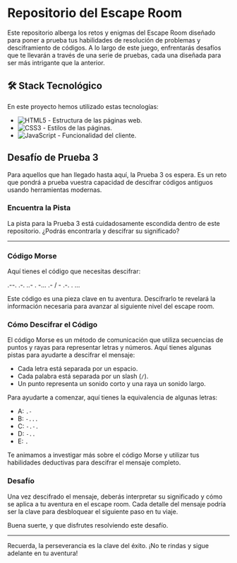 # Repositorio del Escape Room

Este repositorio alberga los retos y enigmas del Escape Room diseñado para poner a prueba tus habilidades de resolución de problemas y desciframiento de códigos. A lo largo de este juego, enfrentarás desafíos que te llevarán a través de una serie de pruebas, cada una diseñada para ser más intrigante que la anterior.

## 🛠️ Stack Tecnológico

En este proyecto hemos utilizado estas tecnologías:

- ![HTML5](https://img.shields.io/badge/html5-%23E34F26.svg?&style=for-the-badge&logo=html5&logoColor=white) - Estructura de las páginas web.
- ![CSS3](https://img.shields.io/badge/css3-%231572B6.svg?&style=for-the-badge&logo=css3&logoColor=white) - Estilos de las páginas.
- ![JavaScript](https://img.shields.io/badge/javascript-%23F7DF1E.svg?&style=for-the-badge&logo=javascript&logoColor=black) - Funcionalidad del cliente.





## Desafío de Prueba 3

Para aquellos que han llegado hasta aquí, la Prueba 3 os espera. Es un reto que pondrá a prueba vuestra capacidad de descifrar códigos antiguos usando herramientas modernas.

### Encuentra la Pista

La pista para la Prueba 3 está cuidadosamente escondida dentro de este repositorio. ¿Podrás encontrarla y descifrar su significado?

---

### Código Morse

Aquí tienes el código que necesitas descifrar:

.--. .-. ..- . -... .- / - .-. . ...

Este código es una pieza clave en tu aventura. Descifrarlo te revelará la información necesaria para avanzar al siguiente nivel del escape room.

### Cómo Descifrar el Código

El código Morse es un método de comunicación que utiliza secuencias de puntos y rayas para representar letras y números. Aquí tienes algunas pistas para ayudarte a descifrar el mensaje:

- Cada letra está separada por un espacio.
- Cada palabra está separada por un slash (`/`).
- Un punto representa un sonido corto y una raya un sonido largo.

Para ayudarte a comenzar, aquí tienes la equivalencia de algunas letras:

- A: `.-`
- B: `-...`
- C: `-.-.`
- D: `-..`
- E: `.`

Te animamos a investigar más sobre el código Morse y utilizar tus habilidades deductivas para descifrar el mensaje completo.

### Desafío

Una vez descifrado el mensaje, deberás interpretar su significado y cómo se aplica a tu aventura en el escape room. Cada detalle del mensaje podría ser la clave para desbloquear el siguiente paso en tu viaje.

Buena suerte, y que disfrutes resolviendo este desafío.

---

Recuerda, la perseverancia es la clave del éxito. ¡No te rindas y sigue adelante en tu aventura!
